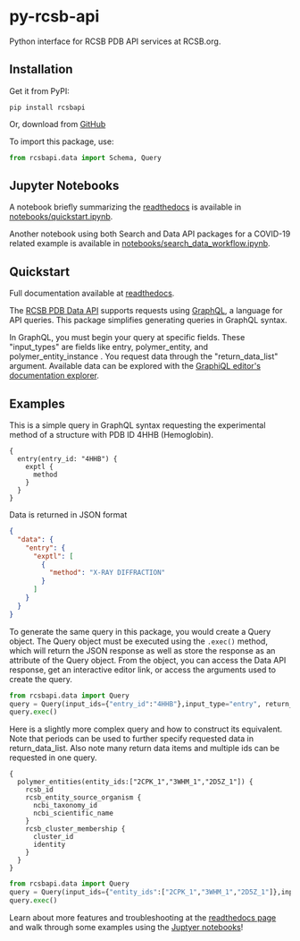 # py-rcsb-api
Python interface for RCSB PDB API services at RCSB.org.

## Installation
Get it from PyPI:

    pip install rcsbapi

Or, download from [GitHub](https://github.com/rcsb/py-rcsbsearchapi)

To import this package, use:
```python
from rcsbapi.data import Schema, Query
```

## Jupyter Notebooks
A notebook briefly summarizing the [readthedocs](https://py-rcsb-api.readthedocs.io/en/latest/index.html) is available in [notebooks/quickstart.ipynb](notebooks/quickstart.ipynb).

Another notebook using both Search and Data API packages for a COVID-19 related example is available in [notebooks/search_data_workflow.ipynb](notebooks/search_data_workflow.ipynb).

## Quickstart
Full documentation available at [readthedocs](https://py-rcsb-api.readthedocs.io/en/latest/).

The [RCSB PDB Data API](https://data.rcsb.org) supports requests using [GraphQL](https://graphql.org/), a language for API queries. This package simplifies generating queries in GraphQL syntax. 

In GraphQL, you must begin your query at specific fields. These "input_types" are fields like entry, polymer_entity, and polymer_entity_instance <!--TODO: add link (see full list [here]())-->. You request data through the "return_data_list" argument. Available data can be explored with the [GraphiQL editor's documentation explorer](https://data.rcsb.org/graphql/index.html).

## Examples
This is a simple query in GraphQL syntax requesting the experimental method of a structure with PDB ID 4HHB (Hemoglobin).
```
{
  entry(entry_id: "4HHB") {
    exptl {
      method
    }
  }
}

```
Data is returned in JSON format
```json
{
  "data": {
    "entry": {
      "exptl": [
        {
          "method": "X-RAY DIFFRACTION"
        }
      ]
    }
  }
}
```

To generate the same query in this package, you would create a Query object. The Query object must be executed using the `.exec()` method, which will return the JSON response as well as store the response as an attribute of the Query object. From the object, you can access the Data API response, get an interactive editor link, or access the arguments used to create the query.
```python
from rcsbapi.data import Query
query = Query(input_ids={"entry_id":"4HHB"},input_type="entry", return_data_list=["exptl.method"])
query.exec()
```

Here is a slightly more complex query and how to construct its equivalent. Note that periods can be used to further specify requested data in return_data_list. Also note many return data items and multiple ids can be requested in one query.
```
{
  polymer_entities(entity_ids:["2CPK_1","3WHM_1","2D5Z_1"]) {
    rcsb_id
    rcsb_entity_source_organism {
      ncbi_taxonomy_id
      ncbi_scientific_name
    }
    rcsb_cluster_membership {
      cluster_id
      identity
    }
  }
}
```
```python
from rcsbapi.data import Query
query = Query(input_ids={"entity_ids":["2CPK_1","3WHM_1","2D5Z_1"]},input_type="polymer_entities", return_data_list=["polymer_entities.rcsb_id", "rcsb_entity_source_organism.ncbi_taxonomy_id", "rcsb_entity_source_organism.ncbi_scientific_name", "cluster_id", "identity"])
query.exec()
```

Learn about more features and troubleshooting at the [readthedocs page](https://py-rcsb-api.readthedocs.io/en/latest/index.html) and walk through some examples using the [Juptyer notebooks](#jupyter-notebooks)!